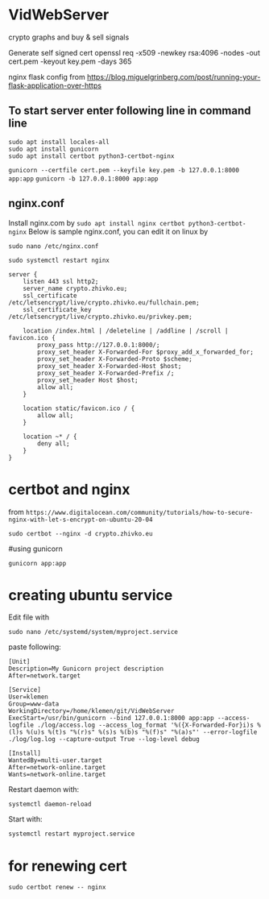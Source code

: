 # VidWebServer
crypto graphs and buy &amp; sell signals

Generate self signed cert
openssl req -x509 -newkey rsa:4096 -nodes -out cert.pem -keyout key.pem -days 365

nginx flask config from
https://blog.miguelgrinberg.com/post/running-your-flask-application-over-https

## To start server enter following line in command line

```
sudo apt install locales-all
sudo apt install gunicorn
sudo apt install certbot python3-certbot-nginx
```

`gunicorn --certfile cert.pem --keyfile key.pem -b 127.0.0.1:8000 app:app`
`gunicorn -b 127.0.0.1:8000 app:app`


## nginx.conf

Install nginx.com by `sudo apt install nginx certbot python3-certbot-nginx`
Below is sample nginx.conf, you can edit it on linux by

`sudo nano /etc/nginx.conf`

`sudo systemctl restart nginx`

```
server {
    listen 443 ssl http2;
    server_name crypto.zhivko.eu;
    ssl_certificate /etc/letsencrypt/live/crypto.zhivko.eu/fullchain.pem;
    ssl_certificate_key /etc/letsencrypt/live/crypto.zhivko.eu/privkey.pem;

    location /index.html | /deleteline | /addline | /scroll | favicon.ico {
        proxy_pass http://127.0.0.1:8000/;
        proxy_set_header X-Forwarded-For $proxy_add_x_forwarded_for;
        proxy_set_header X-Forwarded-Proto $scheme;
        proxy_set_header X-Forwarded-Host $host;
        proxy_set_header X-Forwarded-Prefix /;
        proxy_set_header Host $host;
        allow all;
    }

    location static/favicon.ico / {
        allow all;
    }

    location ~* / {
        deny all;
    }
}
```


# certbot and nginx

from
`https://www.digitalocean.com/community/tutorials/how-to-secure-nginx-with-let-s-encrypt-on-ubuntu-20-04`

`sudo certbot --nginx -d crypto.zhivko.eu`


#using gunicorn

`gunicorn app:app`


# creating ubuntu service

Edit file with

`sudo nano /etc/systemd/system/myproject.service`

paste following:

```
[Unit]
Description=My Gunicorn project description
After=network.target

[Service]
User=klemen
Group=www-data
WorkingDirectory=/home/klemen/git/VidWebServer
ExecStart=/usr/bin/gunicorn --bind 127.0.0.1:8000 app:app --access-logfile ./log/access.log --access_log_format '%({X-Forwarded-For}i)s %(l)s %(u)s %(t)s "%(r)s" %(s)s %(b)s "%(f)s" "%(a)s"' --error-logfile ./log/log.log --capture-output True --log-level debug

[Install]
WantedBy=multi-user.target
After=network-online.target
Wants=network-online.target
```

Restart daemon with:

`systemctl daemon-reload`

Start with:

`systemctl restart myproject.service`

# for renewing cert

`sudo certbot renew -- nginx`
